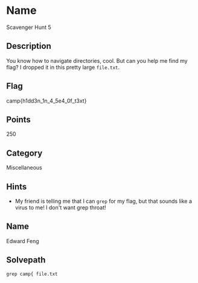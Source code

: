 # Name
Scavenger Hunt 5

## Description
You know how to navigate directories, cool.
But can you help me find my flag?
I dropped it in this pretty large `file.txt`.

## Flag
camp{h1dd3n_1n_4_5e4_0f_t3xt}

## Points
250

## Category
Miscellaneous

## Hints
* My friend is telling me that I can `grep` for my flag, but that sounds like a virus to me! I don't want grep throat!

## Name
Edward Feng

## Solvepath
`grep camp{ file.txt`
